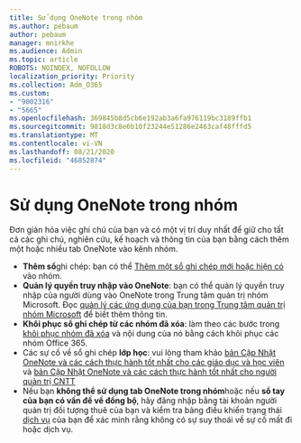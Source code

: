 ```yaml
---
title: Sử dụng OneNote trong nhóm
ms.author: pebaum
author: pebaum
manager: mnirkhe
ms.audience: Admin
ms.topic: article
ROBOTS: NOINDEX, NOFOLLOW
localization_priority: Priority
ms.collection: Adm_O365
ms.custom:
- "9002316"
- "5665"
ms.openlocfilehash: 369845b8d5cb6e192ab3a6fa976119bc3189ffb1
ms.sourcegitcommit: 9818d3c8e6b10f23244e51286e2463caf48fffd5
ms.translationtype: MT
ms.contentlocale: vi-VN
ms.lasthandoff: 08/21/2020
ms.locfileid: "46852874"
---
```

# <a name="using-onenote-in-teams"></a>Sử dụng OneNote trong nhóm

Đơn giản hóa việc ghi chú của bạn và có một vị trí duy nhất để giữ cho tất cả các ghi chú, nghiên cứu, kế hoạch và thông tin của bạn bằng cách thêm một hoặc nhiều tab OneNote vào kênh nhóm.

- **Thêm sổ**ghi chép: bạn có thể [Thêm một sổ ghi chép mới hoặc hiện có](https://support.microsoft.com/office/add-a-onenote-notebook-to-teams-0ec78cc3-ba3b-4279-a88e-aa40af9865c2) vào nhóm.
- **Quản lý quyền truy nhập vào OneNote**: bạn có thể quản lý quyền truy nhập của người dùng vào OneNote trong Trung tâm quản trị nhóm Microsoft. Đọc [quản lý các ứng dụng của bạn trong Trung tâm quản trị nhóm Microsoft](https://docs.microsoft.com/MicrosoftTeams/manage-apps) để biết thêm thông tin.
- **Khôi phục sổ ghi chép từ các nhóm đã xóa**: làm theo các bước trong [khôi phục nhóm đã xóa](https://docs.microsoft.com/microsoftteams/archive-or-delete-a-team#restore-a-deleted-team) và nội dung của nó bằng cách khôi phục các nhóm Office 365.
- Các sự cố về sổ ghi chép **lớp học**: vui lòng tham khảo [bản Cập Nhật OneNote và các cách thực hành tốt nhất cho các giáo dục và học viên](https://support.office.com/article/onenote-update-and-best-practices-for-educators-and-students-dde775f0-8b06-4263-8b54-1e9ddc3dd146) và [bản Cập Nhật OneNote và các cách thực hành tốt nhất cho người quản trị CNTT](https://support.office.com/article/onenote-update-and-best-practices-for-it-admins-in-education-9d78f2b2-5e25-4288-b597-b4ba463c7b46)
- Nếu bạn **không thể sử dụng tab OneNote trong nhóm**hoặc nếu **sổ tay của bạn có vấn đề về đồng bộ**, hãy đăng nhập bằng tài khoản người quản trị đối tượng thuê của bạn và kiểm tra bảng điều khiển trạng thái [dịch vụ](https://docs.microsoft.com/office365/enterprise/view-service-health) của bạn để xác minh rằng không có sự suy thoái về sự cố mất đi hoặc dịch vụ.
